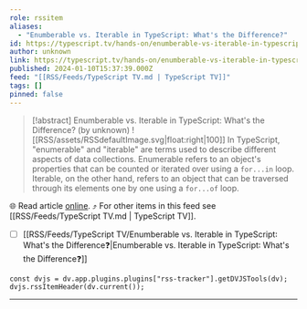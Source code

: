 ```yaml
---
role: rssitem
aliases:
  - "Enumberable vs. Iterable in TypeScript: What's the Difference?"
id: https://typescript.tv/hands-on/enumberable-vs-iterable-in-typescript-whats-the-difference/
author: unknown
link: https://typescript.tv/hands-on/enumberable-vs-iterable-in-typescript-whats-the-difference/
published: 2024-01-10T15:37:39.000Z
feed: "[[RSS/Feeds/TypeScript TV.md | TypeScript TV]]"
tags: []
pinned: false
---
```


> [!abstract] Enumberable vs. Iterable in TypeScript: What's the Difference? (by unknown)
> ![[RSS/assets/RSSdefaultImage.svg|float:right|100]] In TypeScript, "enumerable" and "iterable" are terms used to describe different aspects of data collections. Enumerable refers to an object's properties that can be counted or iterated over using a `for...in` loop. Iterable, on the other hand, refers to an object that can be traversed through its elements one by one using a `for...of` loop.

🌐 Read article [online](https://typescript.tv/hands-on/enumberable-vs-iterable-in-typescript-whats-the-difference/). ⤴ For other items in this feed see [[RSS/Feeds/TypeScript TV.md | TypeScript TV]].

- [ ] [[RSS/Feeds/TypeScript TV/Enumberable vs․ Iterable in TypeScript꞉ What's the Difference❓|Enumberable vs․ Iterable in TypeScript꞉ What's the Difference❓]]

~~~dataviewjs
const dvjs = dv.app.plugins.plugins["rss-tracker"].getDVJSTools(dv);
dvjs.rssItemHeader(dv.current());
~~~

- - -


